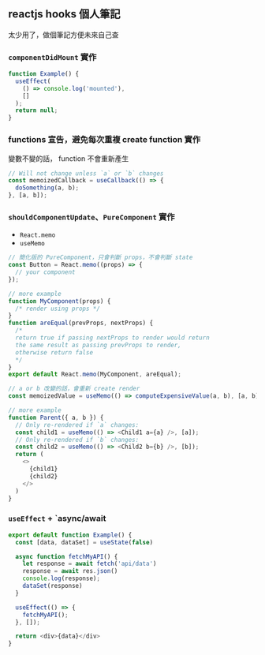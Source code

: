 ## reactjs hooks 個人筆記

太少用了，做個筆記方便未來自己查  


### `componentDidMount` 實作
```js
function Example() {
  useEffect(
    () => console.log('mounted'),
    []
  );
  return null;
}
```

### functions 宣告，避免每次重複 create function 實作
變數不變的話， function 不會重新產生
```js
// Will not change unless `a` or `b` changes
const memoizedCallback = useCallback(() => {
  doSomething(a, b);
}, [a, b]);
```


### `shouldComponentUpdate`、`PureComponent` 實作
- `React.memo`
- `useMemo`

```js
// 簡化版的 PureComponent，只會判斷 props，不會判斷 state
const Button = React.memo((props) => {
  // your component
});

// more example
function MyComponent(props) {
  /* render using props */
}
function areEqual(prevProps, nextProps) {
  /*
  return true if passing nextProps to render would return
  the same result as passing prevProps to render,
  otherwise return false
  */
}
export default React.memo(MyComponent, areEqual);
```

```js
// a or b 改變的話，會重新 create render
const memoizedValue = useMemo(() => computeExpensiveValue(a, b), [a, b]);

// more example
function Parent({ a, b }) {
  // Only re-rendered if `a` changes:
  const child1 = useMemo(() => <Child1 a={a} />, [a]);
  // Only re-rendered if `b` changes:
  const child2 = useMemo(() => <Child2 b={b} />, [b]);
  return (
    <>
      {child1}
      {child2}
    </>
  )
}
```

### `useEffect` + `async/await

```js
export default function Example() { 
  const [data, dataSet] = useState(false)

  async function fetchMyAPI() {
    let response = await fetch('api/data')
    response = await res.json()
    console.log(response);
    dataSet(response)
  }

  useEffect(() => {
    fetchMyAPI();
  }, []);

  return <div>{data}</div>
}
```